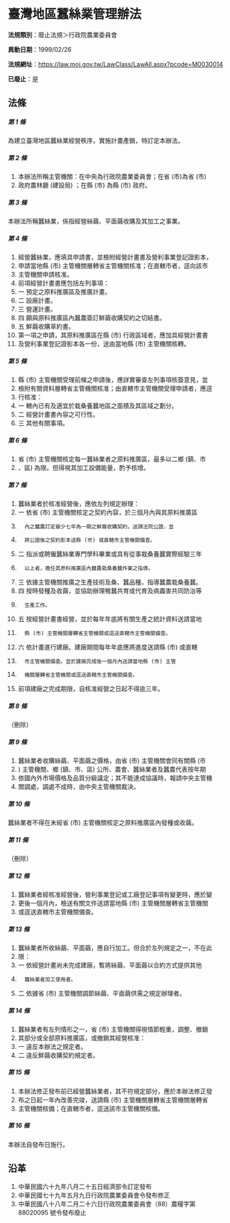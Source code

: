# 臺灣地區蠶絲業管理辦法

**法規類別**：廢止法規＞行政院農業委員會

**異動日期**：1999/02/26  

**法規網址**：https://law.moj.gov.tw/LawClass/LawAll.aspx?pcode=M0030014

**已廢止**：是



## 法條
##### 第 1 條
為建立臺灣地區蠶絲業經營秩序，實施計畫產銷，特訂定本辦法。

##### 第 2 條
1. 本辦法所稱主管機關：在中央為行政院農業委員會；在省 (市)為省 (市)
1.  政府農林廳 (建設局) ；在縣 (市) 為縣 (市) 政府。

##### 第 3 條
本辦法所稱蠶絲業，係指經營絲繭、平面繭收購及其加工之事業。

##### 第 4 條
1. 經營蠶絲業，應填具申請書，並檢附經營計畫書及營利事業登記證影本，
1. 申請當地縣 (市) 主管機關層轉省主管機關核准；在直轄市者，逕向該市
1. 主管機關申請核准。
1. 前項經營計畫書應包括左列事項：
1.   一  預定之原料推廣區及推廣計畫。
1.   二  設廠計畫。
1.   三  營運計畫。
1.   四  願與原料推廣區內蠶農簽訂鮮繭收購契約之切結書。
1.   五  鮮繭收購草約書。
1. 第一項之申請，其原料推廣區在縣 (市) 行政區域者，應加具經營計畫書
1. 及營利事業登記證影本各一份，送由當地縣 (市) 主管機關核轉。

##### 第 5 條
1. 縣 (市) 主管機關受理前條之申請後，應詳實審查左列事項核簽意見，並
1. 檢附有關資料層轉省主管機關核准；由直轄市主管機關受理申請者，應逕
1. 行核准：
1.   一  轄內已有及適宜於栽桑養蠶地區之面積及其區域之劃分。
1.   二  經營計畫書內容之可行性。
1.   三  其他有關事項。

##### 第 6 條
1. 省 (市) 主管機關核定每一蠶絲業者之原料推廣區，最多以二鄉 (鎮、市
1. 、區) 為限。但得視其加工設備能量，酌予核增。

##### 第 7 條
1. 蠶絲業者於核准經營後，應依左列規定辦理：
1.   一  依省 (市) 主管機關核定之契約內容，於三個月內與其原料推廣區
1.       內之蠶農訂定最少七年為一期之鮮繭收購契約，送請法院公證，並
1.       將公證後之契約影本送縣 (市) 或直轄市主管機關備查。
1.   二  指派或聘僱蠶絲業專門學科畢業或具有從事栽桑養蠶實際經驗三年
1.       以上者，擔任其原料推廣區內蠶農栽桑養蠶作業之指導。
1.   三  依據主管機關推廣之生產技術及桑、蠶品種，指導蠶農栽桑養蠶。
1.   四  按時發種及收繭，並協助辦理稚蠶共育或代育及病蟲害共同防治等
1.       生產工作。
1.   五  按經營計畫書經營，並於每年年底將有關生產之統計資料送請當地
1.       縣 (市) 主管機關層轉省主管機關或逕送直轄市主管機關備查。
1.   六  依計畫進行建廠。建廠期間每年年底應將進度送請縣 (市) 或直轄
1.       市主管機關備查。並於建廠完成後一個月內送請當地縣 (市) 主管
1.       機關層轉省主管機關或逕送直轄市主管機關備查。
1. 前項建廠之完成期限，自核准經營之日起不得逾三年。

##### 第 8 條
（刪除）

##### 第 9 條
1. 蠶絲業者收購絲繭、平面繭之價格，由省 (市) 主管機關會同有關縣 (市
1. ) 主管機關、鄉 (鎮、市、區) 公所、農會、蠶絲業者及蠶農代表按年期
1. 依國內外市場價格及品質分級議定；其不能達成協議時，報請中央主管機
1. 關調處，調處不成時，由中央主管機關裁決。

##### 第 10 條
蠶絲業者不得在未經省 (市) 主管機關核定之原料推廣區內發種或收繭。

##### 第 11 條
（刪除）

##### 第 12 條
1. 蠶絲業者經核准經營後，營利事業登記或工廠登記事項有變更時，應於變
1. 更後一個月內，檢送有關文件送請當地縣 (市) 主管機關層轉省主管機關
1. 或逕送直轄市主管機關備查。

##### 第 13 條
1. 蠶絲業者所收絲繭、平面繭，應自行加工。但合於左列規定之一，不在此
1. 限：
1.   一  依經營計畫尚未完成建廠，暫將絲繭、平面繭以合約方式提供其他
1.       蠶絲業者加工使用者。
1.   二  依據省 (市) 主管機關調節絲繭、平面繭供需之規定辦理者。

##### 第 14 條
1. 蠶絲業者有左列情形之一，省 (市) 主管機關得視情節輕重，調整、撤銷
1. 其部分或全部原料推廣區，或撤銷其經營核准：
1.   一  違反本辦法之規定者。
1.   二  違反鮮繭收購契約規定者。

##### 第 15 條
1. 本辦法修正發布前已經營蠶絲業者，其不符規定部分，應於本辦法修正發
1. 布之日起一年內改善完竣，送請縣 (市) 主管機關層轉省主管機關層轉省
1. 主管機關核備；在直轄市者，逕送該市主管機關核備。

##### 第 16 條
本辦法自發布日施行。

## 沿革
1. 中華民國六十九年八月二十五日經濟部令訂定發布
1. 中華民國七十九年五月九日行政院農業委員會令發布修正
1. 中華民國八十八年二月二十六日行政院農業委員會（88）農糧字第 88020095 號令發布廢止
